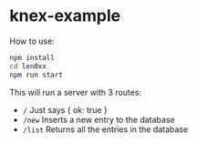 # knex-example

How to use:
```bash
npm install
cd len0xx
npm run start
```

This will run a server with 3 routes:
- `/` Just says { ok: true }
- `/new` Inserts a new entry to the database
- `/list` Returns all the entries in the database

